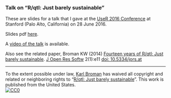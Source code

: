### Talk on &ldquo;R/qtl: Just barely sustainable&rdquo;

These are slides for a talk that I gave at the
[UseR 2016 Conference](http://user2016.org) at Stanford (Palo Alto,
California) on 28 June 2016.

Slides pdf
[here](https://www.biostat.wisc.edu/~kbroman/presentations/UseR2016.pdf).

A [video of the talk](https://sec.ch9.ms/ch9/4472/abfcaf43-a51b-4041-a5fb-71eff9514472/D1LYONS3Broman_mid.mp4)
is available.

Also see the related paper, Broman KW (2014)
[Fourteen years of R/qtl: Just barely sustainable](https://www.biostat.wisc.edu/~kbroman/publications/rqtl_14yrs.pdf). [J Open Res Softw](http://openresearchsoftware.metajnl.com/)
2(1):e11 [doi: 10.5334/jors.at](http://doi.org/10.5334/jors.at)

---

To the extent possible under law,
[Karl Broman](http://github.com/kbroman)
has waived all copyright and related or neighboring rights to
&ldquo;[R/qtl: Just barely sustainable](https://github.com/kbroman/Talk_UseR2016)&rdquo;.
This work is published from the United States.
<br/>
[![CC0](http://i.creativecommons.org/p/zero/1.0/88x31.png)](http://creativecommons.org/publicdomain/zero/1.0/)
